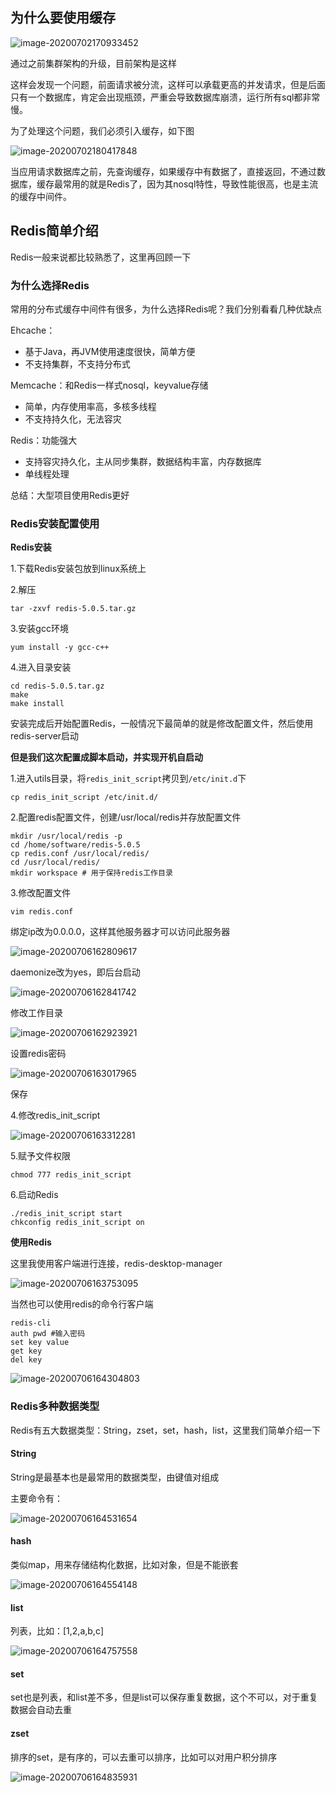 ## 为什么要使用缓存

![image-20200702170933452](image/image-20200702170933452.png)

通过之前集群架构的升级，目前架构是这样

这样会发现一个问题，前面请求被分流，这样可以承载更高的并发请求，但是后面只有一个数据库，肯定会出现瓶颈，严重会导致数据库崩溃，运行所有sql都非常慢。

为了处理这个问题，我们必须引入缓存，如下图

![image-20200702180417848](image/image-20200702180417848.png)

当应用请求数据库之前，先查询缓存，如果缓存中有数据了，直接返回，不通过数据库，缓存最常用的就是Redis了，因为其nosql特性，导致性能很高，也是主流的缓存中间件。

## Redis简单介绍

Redis一般来说都比较熟悉了，这里再回顾一下

### 为什么选择Redis

常用的分布式缓存中间件有很多，为什么选择Redis呢？我们分别看看几种优缺点

Ehcache：

- 基于Java，再JVM使用速度很快，简单方便
- 不支持集群，不支持分布式

Memcache：和Redis一样式nosql，keyvalue存储

- 简单，内存使用率高，多核多线程
- 不支持持久化，无法容灾

Redis：功能强大

- 支持容灾持久化，主从同步集群，数据结构丰富，内存数据库
- 单线程处理

总结：大型项目使用Redis更好

### Redis安装配置使用

**Redis安装**

1.下载Redis安装包放到linux系统上

2.解压

```
tar -zxvf redis-5.0.5.tar.gz
```

3.安装gcc环境

```
yum install -y gcc-c++
```

4.进入目录安装

```
cd redis-5.0.5.tar.gz
make
make install
```

安装完成后开始配置Redis，一般情况下最简单的就是修改配置文件，然后使用redis-server启动

**但是我们这次配置成脚本启动，并实现开机自启动**

1.进入utils目录，将`redis_init_script`拷贝到`/etc/init.d`下

```
cp redis_init_script /etc/init.d/
```

2.配置redis配置文件，创建/usr/local/redis并存放配置文件

```
mkdir /usr/local/redis -p
cd /home/software/redis-5.0.5
cp redis.conf /usr/local/redis/
cd /usr/local/redis/
mkdir workspace # 用于保持redis工作目录
```

3.修改配置文件

```
vim redis.conf
```

绑定ip改为0.0.0.0，这样其他服务器才可以访问此服务器

![image-20200706162809617](image/image-20200706162809617.png)

daemonize改为yes，即后台启动

![image-20200706162841742](image/image-20200706162841742.png)

修改工作目录

![image-20200706162923921](image/image-20200706162923921.png)

设置redis密码

![image-20200706163017965](image/image-20200706163017965.png)

保存

4.修改redis_init_script

![image-20200706163312281](image/image-20200706163312281.png)

5.赋予文件权限

```
chmod 777 redis_init_script 
```

6.启动Redis

```
./redis_init_script start
chkconfig redis_init_script on
```

**使用Redis**

这里我使用客户端进行连接，redis-desktop-manager

![image-20200706163753095](image/image-20200706163753095.png)

当然也可以使用redis的命令行客户端

```
redis-cli
auth pwd #输入密码
set key value
get key
del key
```

![image-20200706164304803](image/image-20200706164304803.png)

### Redis多种数据类型

Redis有五大数据类型：String，zset，set，hash，list，这里我们简单介绍一下

#### String

String是最基本也是最常用的数据类型，由键值对组成

主要命令有：

![image-20200706164531654](image/image-20200706164531654.png)

#### hash

类似map，用来存储结构化数据，比如对象，但是不能嵌套

![image-20200706164554148](image/image-20200706164554148.png)

#### list

列表，比如：[1,2,a,b,c]

![image-20200706164757558](image/image-20200706164757558.png)

#### set

set也是列表，和list差不多，但是list可以保存重复数据，这个不可以，对于重复数据会自动去重

#### zset

排序的set，是有序的，可以去重可以排序，比如可以对用户积分排序

![image-20200706164835931](image/image-20200706164835931.png)